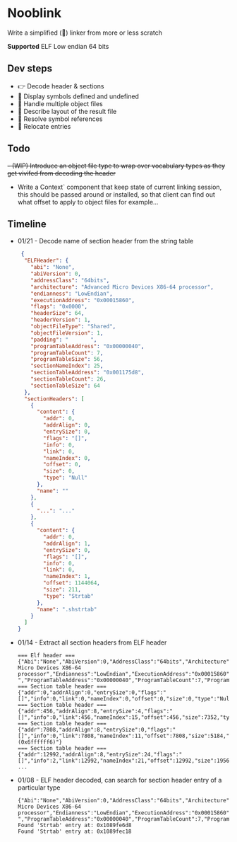 # Nooblink

Write a simplified (:poop:) linker from more or less scratch

**Supported**
ELF Low endian 64 bits

## Dev steps
- :point_right: Decode header & sections
- :bow: Display symbols defined and undefined 
- :bow: Handle multiple object files 
- :bow: Describe layout of the result file 
- :bow: Resolve symbol references
- :bow: Relocate entries

## Todo
~~- (WIP) Introduce an object file type to wrap over vocabulary types as they get vivifed from decoding the header~~
- Write a Context` component that keep state of current linking session, this should be passed around or installed, so that client can find out what offset to apply to object files for example...

## Timeline

- 01/21 - Decode name of section header from the string table
  ````json 
   {
    "ELFHeader": {
      "abi": "None",
      "abiVersion": 0,
      "addressClass": "64bits",
      "architecture": "Advanced Micro Devices X86-64 processor",
      "endianness": "LowEndian",
      "executionAddress": "0x00015860",
      "flags": "0x0000",
      "headerSize": 64,
      "headerVersion": 1,
      "objectFileType": "Shared",
      "objectFileVersion": 1,
      "padding": "       ",
      "programTableAddress": "0x00000040",
      "programTableCount": 7,
      "programTableSize": 56,
      "sectionNameIndex": 25,
      "sectionTableAddress": "0x001175d8",
      "sectionTableCount": 26,
      "sectionTableSize": 64
    },
    "sectionHeaders": [
      {
        "content": {
          "addr": 0,
          "addrAlign": 0,
          "entrySize": 0,
          "flags": "[]",
          "info": 0,
          "link": 0,
          "nameIndex": 0,
          "offset": 0,
          "size": 0,
          "type": "Null"
        },
        "name": ""
      },
      { 
        "...": "..."
      },
      {
        "content": {
          "addr": 0,
          "addrAlign": 1,
          "entrySize": 0,
          "flags": "[]",
          "info": 0,
          "link": 0,
          "nameIndex": 1,
          "offset": 1144064,
          "size": 211,
          "type": "Strtab"
        },
        "name": ".shstrtab"
      }
    ]
  }
  ````

- 01/14 - Extract all section headers from ELF header
  ````text
  === Elf header ===
  {"Abi":"None","AbiVersion":0,"AddressClass":"64bits","Architecture":"Advanced Micro Devices X86-64 processor","Endianness":"LowEndian","ExecutionAddress":"0x00015860","Flags":"0x0000","HeaderSize":64,"HeaderVersion":1,"ObjectFileType":"Shared","ObjectFileVersion":1,"Padding":"       ","ProgramTableAddress":"0x00000040","ProgramTableCount":7,"ProgramTableSize":56,"SectionNameIndex":25,"SectionTableAddress":"0x001175d8","SectionTableCount":26,"SectionTableSize":64}
  === Section table header ===
  {"addr":0,"addrAlign":0,"entrySize":0,"flags":"[]","info":0,"link":0,"nameIndex":0,"offset":0,"size":0,"type":"Null"}
  === Section table header ===
  {"addr":456,"addrAlign":8,"entrySize":4,"flags":"[]","info":0,"link":456,"nameIndex":15,"offset":456,"size":7352,"type":"Hash"}
  === Section table header ===
  {"addr":7808,"addrAlign":8,"entrySize":0,"flags":"[]","info":0,"link":7808,"nameIndex":11,"offset":7808,"size":5184,"type":"Unknown (0x6ffffff6)"}
  === Section table header ===
  {"addr":12992,"addrAlign":8,"entrySize":24,"flags":"[]","info":2,"link":12992,"nameIndex":21,"offset":12992,"size":19560,"type":"Dynsym"}
  ...
  ````

- 01/08 - ELF header decoded, can search for section header entry of a particular type
  ````text
  {"Abi":"None","AbiVersion":0,"AddressClass":"64bits","Architecture":"Advanced Micro Devices X86-64 processor","Endianness":"LowEndian","ExecutionAddress":"0x00015860","Flags":"0x0000","HeaderSize":64,"HeaderVersion":1,"ObjectFileType":"Shared","ObjectFileVersion":1,"Padding":"       ","ProgramTableAddress":"0x00000040","ProgramTableCount":7,"ProgramTableSize":56,"SectionNameIndex":25,"SectionTableAddress":"0x001175d8","SectionTableCount":26,"SectionTableSize":64}
  Found 'Strtab' entry at: 0x1089fe6d8
  Found 'Strtab' entry at: 0x1089fec18
  ````
